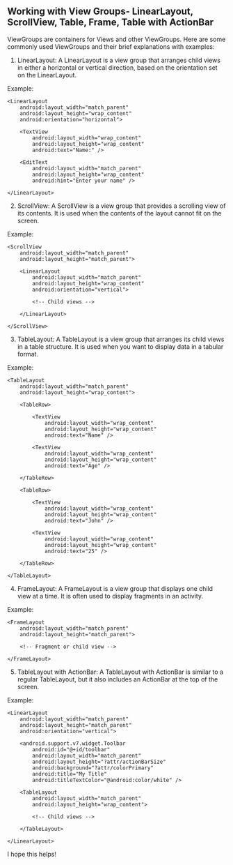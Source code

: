 ## Working with View Groups- LinearLayout, ScrollView, Table, Frame, Table with ActionBar

ViewGroups are containers for Views and other ViewGroups. Here are some commonly used ViewGroups and their brief explanations with examples:

1. LinearLayout: A LinearLayout is a view group that arranges child views in either a horizontal or vertical direction, based on the orientation set on the LinearLayout.

Example:

```
<LinearLayout
    android:layout_width="match_parent"
    android:layout_height="wrap_content"
    android:orientation="horizontal">

    <TextView
        android:layout_width="wrap_content"
        android:layout_height="wrap_content"
        android:text="Name:" />

    <EditText
        android:layout_width="match_parent"
        android:layout_height="wrap_content"
        android:hint="Enter your name" />

</LinearLayout>
```

2. ScrollView: A ScrollView is a view group that provides a scrolling view of its contents. It is used when the contents of the layout cannot fit on the screen.

Example:

```
<ScrollView
    android:layout_width="match_parent"
    android:layout_height="match_parent">

    <LinearLayout
        android:layout_width="match_parent"
        android:layout_height="wrap_content"
        android:orientation="vertical">

        <!-- Child views -->

    </LinearLayout>

</ScrollView>
```

3. TableLayout: A TableLayout is a view group that arranges its child views in a table structure. It is used when you want to display data in a tabular format.

Example:

```
<TableLayout
    android:layout_width="match_parent"
    android:layout_height="wrap_content">

    <TableRow>

        <TextView
            android:layout_width="wrap_content"
            android:layout_height="wrap_content"
            android:text="Name" />

        <TextView
            android:layout_width="wrap_content"
            android:layout_height="wrap_content"
            android:text="Age" />

    </TableRow>

    <TableRow>

        <TextView
            android:layout_width="wrap_content"
            android:layout_height="wrap_content"
            android:text="John" />

        <TextView
            android:layout_width="wrap_content"
            android:layout_height="wrap_content"
            android:text="25" />

    </TableRow>

</TableLayout>
```

4. FrameLayout: A FrameLayout is a view group that displays one child view at a time. It is often used to display fragments in an activity.

Example:

```
<FrameLayout
    android:layout_width="match_parent"
    android:layout_height="match_parent">

    <!-- Fragment or child view -->

</FrameLayout>
```

5. TableLayout with ActionBar: A TableLayout with ActionBar is similar to a regular TableLayout, but it also includes an ActionBar at the top of the screen.

Example:

```
<LinearLayout
    android:layout_width="match_parent"
    android:layout_height="match_parent"
    android:orientation="vertical">

    <android.support.v7.widget.Toolbar
        android:id="@+id/toolbar"
        android:layout_width="match_parent"
        android:layout_height="?attr/actionBarSize"
        android:background="?attr/colorPrimary"
        android:title="My Title"
        android:titleTextColor="@android:color/white" />

    <TableLayout
        android:layout_width="match_parent"
        android:layout_height="wrap_content">

        <!-- Child views -->

    </TableLayout>

</LinearLayout>
```

I hope this helps!
